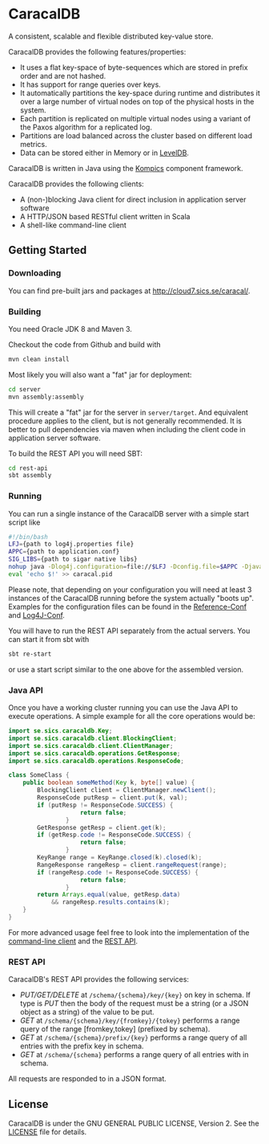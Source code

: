 # CaracalDB

[kompics]: https://github.com/kompics/kompics
[leveldb]: https://code.google.com/p/leveldb/

A consistent, scalable and flexible distributed key-value store.

CaracalDB provides the following features/properties:
* It uses a flat key-space of byte-sequences which are stored in prefix order and are not hashed.
* It has support for range queries over keys.
* It automatically partitions the key-space during runtime and distributes it over a large number of virtual nodes on top of the physical hosts in the system.
* Each partition is replicated on multiple virtual nodes using a variant of the Paxos algorithm for a replicated log.
* Partitions are load balanced across the cluster based on different load metrics.
* Data can be stored either in Memory or in [LevelDB][leveldb].

CaracalDB is written in Java using the [Kompics][kompics] component framework.

CaracalDB provides the following clients:
* A (non-)blocking Java client for direct inclusion in application server software
* A HTTP/JSON based RESTful client written in Scala
* A shell-like command-line client

## Getting Started

### Downloading

You can find pre-built jars and packages at http://cloud7.sics.se/caracal/.

### Building

You need Oracle JDK 8 and Maven 3.

Checkout the code from Github and build with
```sh
mvn clean install
```
Most likely you will also want a "fat" jar for deployment:
```sh
cd server
mvn assembly:assembly
```
This will create a "fat" jar for the server in `server/target`. 
And equivalent procedure applies to the client, but is not generally recommended. It is better to pull dependencies via maven when including the client code in application server software.

To build the REST API you will need SBT:
```sh
cd rest-api
sbt assembly
```

### Running
You can run a single instance of the CaracalDB server with a simple start script like
```sh
#!/bin/bash
LFJ={path to log4j.properties file}
APPC={path to application.conf}
SIG_LIBS={path to sigar native libs}
nohup java -Dlog4j.configuration=file://$LFJ -Dconfig.file=$APPC -Djava.library.path=$SIG_LIBS -jar caracaldb-server.jar &> nohup.out &
eval 'echo $!' >> caracal.pid
```
Please note, that depending on your configuration you will need at least 3 instances of the CaracalDB running before the system actually "boots up".
Examples for the configuration files can be found in the [Reference-Conf](server/src/main/resources/reference.conf) and [Log4J-Conf](server/src/main/resources/log4j.properties).

You will have to run the REST API separately from the actual servers. You can start it from sbt with
```sh
sbt re-start
```
or use a start script similar to the one above for the assembled version.

### Java API
Once you have a working cluster running you can use the Java API to execute operations.
A simple example for all the core operations would be:
```java
import se.sics.caracaldb.Key;
import se.sics.caracaldb.client.BlockingClient;
import se.sics.caracaldb.client.ClientManager;
import se.sics.caracaldb.operations.GetResponse;
import se.sics.caracaldb.operations.ResponseCode;

class SomeClass {
	public boolean someMethod(Key k, byte[] value) {
		BlockingClient client = ClientManager.newClient();
		ResponseCode putResp = client.put(k, val);
		if (putResp != ResponseCode.SUCCESS) {
            		return false;
        		}
		GetResponse getResp = client.get(k);
		if (getResp.code != ResponseCode.SUCCESS) {
            		return false;
        		}
		KeyRange range = KeyRange.closed(k).closed(k);
		RangeResponse rangeResp = client.rangeRequest(range);
		if (rangeResp.code != ResponseCode.SUCCESS) {
            		return false;
        		}
		return Arrays.equal(value, getResp.data) 
			&& rangeResp.results.contains(k);
	}
}
```
For more advanced usage feel free to look into the implementation of the [command-line client](client/src/main/java/se/sics/caracaldb/client/Console.java) and the [REST API](rest-api/src/main/scala/se/sics/caracaldb/api/CaracalWorker.scala).

### REST API
CaracalDB's REST API provides the following services:
* *PUT/GET/DELETE* at `/schema/{schema}/key/{key}` on key in schema. If type is *PUT* then the body of the request must be a string (or a JSON object as a string) of the value to be put.
* *GET* at `/schema/{schema}/key/{fromkey}/{tokey}` performs a range query of the range \[fromkey,tokey\] (prefixed by schema).
* *GET* at `/schema/{schema}/prefix/{key}` performs a range query of all entries with the prefix key in schema.
* *GET* at `/schema/{schema}` performs a range query of all entries with in schema.

All requests are responded to in a JSON format.


## License

CaracalDB is under the GNU GENERAL PUBLIC LICENSE, Version 2. See the [LICENSE](LICENSE) file for details.
